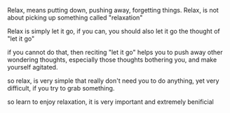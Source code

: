 <!-- 
.. title: How to truly relax yourself
.. slug: how-to-truly-relax-yourself
.. date: 2016-05-21 02:07:22 UTC
.. tags: meditation, private
.. category: 
.. link: 
.. description: 
.. type: text
-->

Relax, means putting down, pushing away, forgetting things. 
Relax, is not about picking up something called "relaxation"

Relax is simply let it go, if you can, you should also let it go the thought of "let it go"

if you cannot do that, then reciting "let it go" helps you to push away other wondering thoughts,
especially those thoughts bothering you, and make yourself agitated. 

so relax, is very simple that really don't need you to do anything, 
yet very difficult, if you try to grab something. 

so learn to enjoy relaxation, it is very important and extremely benificial 
